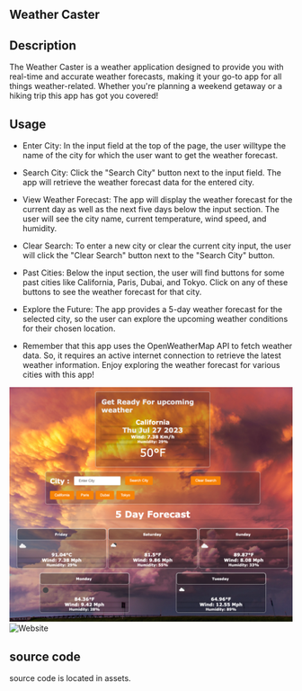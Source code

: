 ## Weather Caster

## Description

The Weather Caster is a weather application designed to provide you with real-time and accurate weather forecasts, making it your go-to app for all things weather-related. Whether you're planning a weekend getaway or a hiking trip this app has got you covered!

## Usage

- Enter City: In the input field at the top of the page, the user willtype the name of the city for which the user want to get the weather forecast.

- Search City: Click the "Search City" button next to the input field. The app will retrieve the weather forecast data for the entered city.

- View Weather Forecast: The app will display the weather forecast for the current day as well as the next five days below the input section. The user will see the city name, current temperature, wind speed, and humidity.

- Clear Search: To enter a new city or clear the current city input, the user will click the "Clear Search" button next to the "Search City" button.

- Past Cities: Below the input section, the user will find buttons for some past cities like California, Paris, Dubai, and Tokyo. Click on any of these buttons to see the weather forecast for that city.

- Explore the Future: The app provides a 5-day weather forecast for the selected city, so the user can explore the upcoming weather conditions for their chosen location.

* Remember that this app uses the OpenWeatherMap API to fetch weather data. So, it requires an active internet connection to retrieve the latest weather information. Enjoy exploring the weather forecast for various cities with this app!

![website screenshot](/assets/images/WeatherCaster_.png)
![Website](https://ninamahdawe.github.io/WeatherCaster/)

## source code

source code is located in assets.
